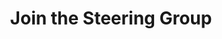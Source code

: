 ---
title: Join the Steering Group
slug: bmt_steering_group
order: 30
image: helps3.jpg
short-description: 'Shape the direction and priorities of Bingley Music Town.

  '
description: |
  We are a members organisation so we need people to look after the membership, listen to their ideas, and help them turn their ideas into reality.

  Our steering group has room for up to 12 people. We meet once a month for an hour, and generally take on small tasks to do between meetings.

  For an informal chat, with no strings attached, just get in touch.
permalink: "/help/bmt_steering_group.html"
layout: help_page
---